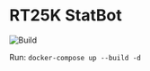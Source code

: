 # RT25K StatBot

![Build](https://github.com/wersplat/rt25k-statbot/actions/workflows/test.yml/badge.svg)

Run: `docker-compose up --build -d`